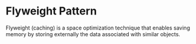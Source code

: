 # Flyweight Pattern

Flyweight (caching) is a space optimization technique that enables saving memory by storing externally the data associated with similar objects.
